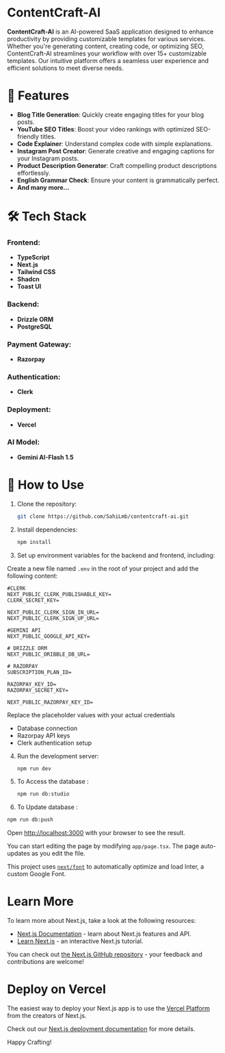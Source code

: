 # ContentCraft-AI

**ContentCraft-AI** is an AI-powered SaaS application designed to enhance productivity by providing customizable templates for various services. Whether you're generating content, creating code, or optimizing SEO, ContentCraft-AI streamlines your workflow with over 15+ customizable templates. Our intuitive platform offers a seamless user experience and efficient solutions to meet diverse needs.

# 🚀 Features

- **Blog Title Generation**: Quickly create engaging titles for your blog posts.
- **YouTube SEO Titles**: Boost your video rankings with optimized SEO-friendly titles.
- **Code Explainer**: Understand complex code with simple explanations.
- **Instagram Post Creator**: Generate creative and engaging captions for your Instagram posts.
- **Product Description Generator**: Craft compelling product descriptions effortlessly.
- **English Grammar Check**: Ensure your content is grammatically perfect.
- **And many more...**

# 🛠 Tech Stack

### Frontend:
- **TypeScript**
- **Next.js**
- **Tailwind CSS**
- **Shadcn**
- **Toast UI**

### Backend:
- **Drizzle ORM**
- **PostgreSQL**

### Payment Gateway:
- **Razorpay**

### Authentication:
- **Clerk**

### Deployment:
- **Vercel**

### AI Model:
- **Gemini AI-Flash 1.5**

# 🎯 How to Use

1. Clone the repository:
   ```bash
   git clone https://github.com/SahiLmb/contentcraft-ai.git
   ```
2. Install dependencies:
   ```bash
   npm install
   ```
3. Set up environment variables for the backend and frontend, including:

Create a new file named `.env` in the root of your project and add the following content:

   ```env
   #CLERK
   NEXT_PUBLIC_CLERK_PUBLISHABLE_KEY=
   CLERK_SECRET_KEY=
   
   NEXT_PUBLIC_CLERK_SIGN_IN_URL=
   NEXT_PUBLIC_CLERK_SIGN_UP_URL=
   
   #GEMINI API
   NEXT_PUBLIC_GOOGLE_API_KEY=
   
   # DRIZZLE ORM
   NEXT_PUBLIC_DRIBBLE_DB_URL=
   
   # RAZORPAY
   SUBSCRIPTION_PLAN_ID=
   
   RAZORPAY_KEY_ID=
   RAZORPAY_SECRET_KEY=
   
   NEXT_PUBLIC_RAZORPAY_KEY_ID=
   ```
Replace the placeholder values with your actual credentials
   - Database connection
   - Razorpay API keys
   - Clerk authentication setup
4. Run the development server:
   ```bash
   npm run dev
   ```
5. To Access the database : 
   ```bash
   npm run db:studio
   ```
6. To Update database : 
```bash
npm run db:push
```
Open [http://localhost:3000](http://localhost:3000) with your browser to see the result.

You can start editing the page by modifying `app/page.tsx`. The page auto-updates as you edit the file.

This project uses [`next/font`](https://nextjs.org/docs/basic-features/font-optimization) to automatically optimize and load Inter, a custom Google Font.

# Learn More

To learn more about Next.js, take a look at the following resources:

- [Next.js Documentation](https://nextjs.org/docs) - learn about Next.js features and API.
- [Learn Next.js](https://nextjs.org/learn) - an interactive Next.js tutorial.

You can check out [the Next.js GitHub repository](https://github.com/vercel/next.js/) - your feedback and contributions are welcome!

# Deploy on Vercel

The easiest way to deploy your Next.js app is to use the [Vercel Platform](https://vercel.com/new?utm_medium=default-template&filter=next.js&utm_source=create-next-app&utm_campaign=create-next-app-readme) from the creators of Next.js.

Check out our [Next.js deployment documentation](https://nextjs.org/docs/deployment) for more details.

Happy Crafting!

